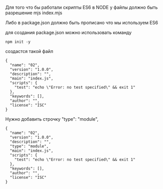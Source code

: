 
Для того что бы работали скрипты ES6 в NODE у файлы должно быть разрешение mjs
index.mjs

Либо в package.json должно быть прописано что мы используем ES6

для создания package.json можно использовать команду 
```
npm init -y
```

создастся такой файл
```
{
  "name": "02",
  "version": "1.0.0",
  "description": "",
  "main": "index.js",
  "scripts": {
    "test": "echo \"Error: no test specified\" && exit 1"
  },
  "keywords": [],
  "author": "",
  "license": "ISC"
}
```

Нужно добавить строчку  "type": "module",

```
{
  "name": "02",
  "version": "1.0.0",
  "description": "",
  "type": "module",
  "main": "index.js",
  "scripts": {
    "test": "echo \"Error: no test specified\" && exit 1"
  },
  "keywords": [],
  "author": "",
  "license": "ISC"
}
```